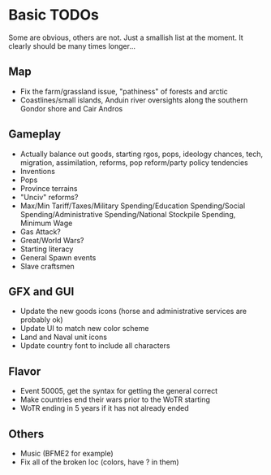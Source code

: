 # Basic TODOs
Some are obvious, others are not. Just a smallish list at the moment. It clearly should be many times longer...
 
## Map
 - Fix the farm/grassland issue, "pathiness" of forests and arctic
 - Coastlines/small islands, Anduin river oversights along the southern Gondor shore and Cair Andros
 
## Gameplay
 - Actually balance out goods, starting rgos, pops, ideology chances, tech, migration, assimilation, reforms, pop reform/party policy tendencies
 - Inventions
 - Pops
 - Province terrains
 - "Unciv" reforms?
 - Max/Min Tariff/Taxes/Military Spending/Education Spending/Social Spending/Administrative Spending/National Stockpile Spending, Minimum Wage
 - Gas Attack?
 - Great/World Wars?
 - Starting literacy
 - General Spawn events
 - Slave craftsmen

## GFX and GUI
 - Update the new goods icons (horse and administrative services are probably ok)
 - Update UI to match new color scheme
 - Land and Naval unit icons
 - Update country font to include all characters

## Flavor
 - Event 50005, get the syntax for getting the general correct
 - Make countries end their wars prior to the WoTR starting
 - WoTR ending in 5 years if it has not already ended

## Others 
 - Music (BFME2 for example)
 - Fix all of the broken loc (colors, have ? in them)